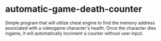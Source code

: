 # automatic-game-death-counter
Simple program that will utilize cheat engine to find the memory address associated with a videogame character's health. Once the character dies ingame, it will automatically incriment a counter without user input.
